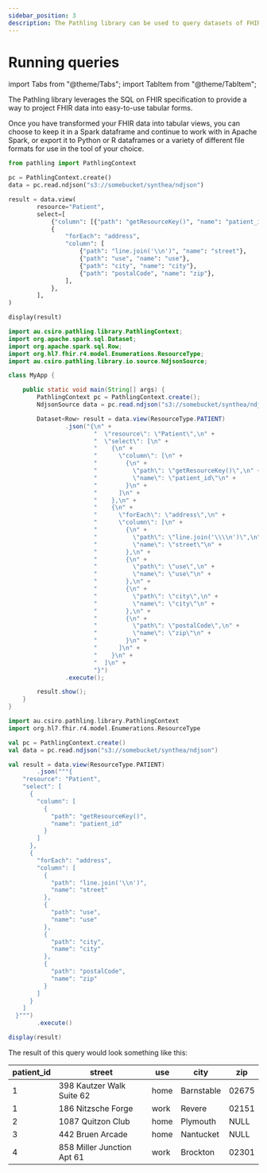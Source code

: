 ```yaml
---
sidebar_position: 3
description: The Pathling library can be used to query datasets of FHIR resources using SQL on FHIR views. This is useful for creating tabular views of FHIR data for use in analytic tools.
---
```


# Running queries

import Tabs from "@theme/Tabs";
import TabItem from "@theme/TabItem";

The Pathling library leverages the SQL on FHIR specification to provide a way to
project FHIR data into easy-to-use tabular forms.

Once you have transformed your FHIR data into tabular views, you can choose to
keep it in a Spark dataframe and continue to work with in Apache Spark, or
export it to Python or R dataframes or a variety of different file formats for
use in the tool of your choice.

<!--suppress CheckEmptyScriptTag -->
<Tabs>
<TabItem value="python" label="Python">

```python
from pathling import PathlingContext

pc = PathlingContext.create()
data = pc.read.ndjson("s3://somebucket/synthea/ndjson")

result = data.view(
        resource="Patient",
        select=[
            {"column": [{"path": "getResourceKey()", "name": "patient_id"}]},
            {
                "forEach": "address",
                "column": [
                    {"path": "line.join('\\n')", "name": "street"},
                    {"path": "use", "name": "use"},
                    {"path": "city", "name": "city"},
                    {"path": "postalCode", "name": "zip"},
                ],
            },
        ],
)

display(result)
```

</TabItem>
<TabItem value="java" label="Java">

```java
import au.csiro.pathling.library.PathlingContext;
import org.apache.spark.sql.Dataset;
import org.apache.spark.sql.Row;
import org.hl7.fhir.r4.model.Enumerations.ResourceType;
import au.csiro.pathling.library.io.source.NdjsonSource;

class MyApp {

    public static void main(String[] args) {
        PathlingContext pc = PathlingContext.create();
        NdjsonSource data = pc.read.ndjson("s3://somebucket/synthea/ndjson");

        Dataset<Row> result = data.view(ResourceType.PATIENT)
                .json("{\n" +
                        "  \"resource\": \"Patient\",\n" +
                        "  \"select\": [\n" +
                        "    {\n" +
                        "      \"column\": [\n" +
                        "        {\n" +
                        "          \"path\": \"getResourceKey()\",\n" +
                        "          \"name\": \"patient_id\"\n" +
                        "        }\n" +
                        "      ]\n" +
                        "    },\n" +
                        "    {\n" +
                        "      \"forEach\": \"address\",\n" +
                        "      \"column\": [\n" +
                        "        {\n" +
                        "          \"path\": \"line.join('\\\\n')\",\n" +
                        "          \"name\": \"street\"\n" +
                        "        },\n" +
                        "        {\n" +
                        "          \"path\": \"use\",\n" +
                        "          \"name\": \"use\"\n" +
                        "        },\n" +
                        "        {\n" +
                        "          \"path\": \"city\",\n" +
                        "          \"name\": \"city\"\n" +
                        "        },\n" +
                        "        {\n" +
                        "          \"path\": \"postalCode\",\n" +
                        "          \"name\": \"zip\"\n" +
                        "        }\n" +
                        "      ]\n" +
                        "    }\n" +
                        "  ]\n" +
                        "}")
                .execute();

        result.show();
    }
}
```

</TabItem>
<TabItem value="scala" label="Scala">

```scala
import au.csiro.pathling.library.PathlingContext
import org.hl7.fhir.r4.model.Enumerations.ResourceType

val pc = PathlingContext.create()
val data = pc.read.ndjson("s3://somebucket/synthea/ndjson")

val result = data.view(ResourceType.PATIENT)
        .json("""{
    "resource": "Patient",
    "select": [
      {
        "column": [
          {
            "path": "getResourceKey()",
            "name": "patient_id"
          }
        ]
      },
      {
        "forEach": "address",
        "column": [
          {
            "path": "line.join('\\n')",
            "name": "street"
          },
          {
            "path": "use",
            "name": "use"
          },
          {
            "path": "city",
            "name": "city"
          },
          {
            "path": "postalCode",
            "name": "zip"
          }
        ]
      }
    ]
  }""")
        .execute()

display(result)
```

</TabItem>
</Tabs>

The result of this query would look something like this:

| patient_id | street                     | use  | city       | zip   |
|------------|----------------------------|------|------------|-------|
| 1          | 398 Kautzer Walk Suite 62  | home | Barnstable | 02675 |
| 1          | 186 Nitzsche Forge         | work | Revere     | 02151 |
| 2          | 1087 Quitzon Club          | home | Plymouth   | NULL  |
| 3          | 442 Bruen Arcade           | home | Nantucket  | NULL  |
| 4          | 858 Miller Junction Apt 61 | work | Brockton   | 02301 |

